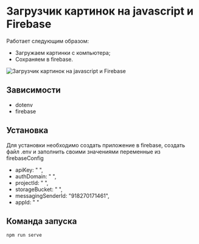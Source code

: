 Загрузчик картинок на javascript и Firebase
=============================== 

Работает следующим образом: 
- Загружаем картинки с компьютера;
- Сохраняем в firebase.

![Загрузчик картинок на javascript и Firebase](https://firebasestorage.googleapis.com/v0/b/frontend-upload-f3188.appspot.com/o/images%2Fbandicam%202021-03-02%2016-36-37-092.gif?alt=media&token=05efc453-b4ff-400a-bd1b-ffd8bb82c558 "Загрузчик картинок на javascript и Firebase")

## Зависимости
- dotenv
- firebase

## Установка

Для установки необходимо создать приложение в firebase, создать файл .env и заполнить своими значениями переменные из firebaseConfig

- apiKey: " ",
- authDomain: " ",
- projectId: " ",
- storageBucket: " ",
- messagingSenderId: "918270171461",
- appId: " "

## Команда запуска
`npm run serve`

